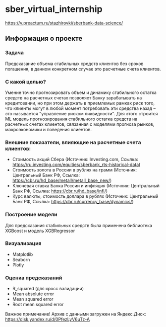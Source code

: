 # sber_virtual_internship
https://v.preactum.ru/stazhirovki/sberbank-data-science/

## Информация о проекте

### Задача
Предсказание объема стабильных средств клиентов без сроков погашения, в данном конкретном случае это расчетные счета клиентов.

### С какой целью?
Умение точно прогнозировать объем и динамику стабильного остатка средств на расчетных счетах позволяет Банку зарабатывать на кредитовании, но при этом держать в приемлемых рамках риск того, что клиенты могут в любой момент потребовать эти средства назад – это называется "управление риском ликвидности". Для этого строится ML модель прогнозирования стабильного остатка средств на расчетных счетах клиентов, связанная с моделями прогноза рынков, макроэкономики и поведения клиентов.

### Внешние показатели, влияющие на расчетные счета клиентов:
- Стоимость акций Сбера (Источник: Investing.com, Ссылка: https://ru.investing.com/equities/sberbank_rts-historical-data)
- Стоимость золота в России в рублях на грамм (Источник: Центральный Банк РФ, Ссылка: https://cbr.ru/hd_base/metall/metall_base_new/)
- Ключевая ставка Банка России и инфляция (Источник: Центральный Банк РФ, Ссылка: https://cbr.ru/hd_base/infl/)
- Курс валюты, стоимость доллара в рублях (Источник: Центральный Банк РФ, Ссылка: https://cbr.ru/currency_base/dynamics/)

### Построение модели
Для предсказания стабильных средств была применена библиотека XGBoost и модель XGBRegressor

### Визуализация
- Matplotlib
- Seaborn
- Plotly

### Оценка предсказаний
- R_squared (для кросс валидации)
- Mean absolute error
- Mean squared error
- Root mean squared error

Важное примечание!
Архив с данными загружен на Яндекс.Диск: https://disk.yandex.ru/d/0PfezLyV6uTz-A

